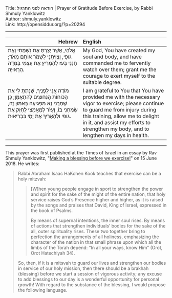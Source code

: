 <html>
<head></head>
<body>
Title: הודאה לפני התרגיל | Prayer of Gratitude Before Exercise, by Rabbi Shmuly Yanklowitz<br />
Author: shmuly.yanklowitz<br />
Link: http://opensiddur.org/?p=20294
<p />
<hr />

<table style="margin-left: auto;margin-right: auto;" class="draggable">
<thead><tr><th id="x" style="text-align: right;">Hebrew</th><th style="text-align: left;">English</th></tr></thead>
<tbody>
<tr><td style="vertical-align:top;" width="46%">
<div class="liturgy"><span lang="he">
אֱלֹהַי,
אֲשֶׁר יָצַרְתָּ אֶת נִשְׁמָתִי וְאֶת גּוּפִי,
וְצִוִּיתָנִי לִשְׁמֹר אוֹתָם מְאֹד;
חׇנֵּנִי בְּעֹז לְהַמְרִיץ אֶת עַצְמִי בַּמִּדָּה הָרְאוּיָה.
</span></div></td>
 
<td style="vertical-align:top;" width="53%">
<div class="english">
My God, 
You have created my soul and body, 
and have commanded me to fervently watch over them; 
grant me the courage to exert myself to the suitable degree.
</div></td></tr>


<tr><td style="vertical-align:top;" width="46%">
<div class="liturgy"><span lang="he">
מוֹדֶה אֲנִי לְפָנֶיךָ,
שֶׁנָּתַתָּ לִי אֶת הַכּוֹחוֹת הַנְּחוּצִים לְהִתְאַמֵּן;
כֵּן שׇׁמְרֵנִי נָא מִפְּגִיעָה בְּאִמּוּן זֶה,
שַׂמְּחֵנִי בּוֹ,
וְעֲזֹר לְמַאֲמַצַּי לְחַזֵּק אֶת גּוּפִי
וּלְהַאֲרִיךְ אֶת יָמַי בִּבְרִיאוּת.
</span></div></td>
 
<td style="vertical-align:top;" width="53%">
<div class="english">
I am grateful to You 
that You have provided me with the necessary vigor to exercise; 
please continue to guard me from injury during this training, 
allow me to delight in it, 
and assist my efforts to strengthen my body, 
and to lengthen my days in health.
</div></td></tr>
</tbody></table>

<hr />

This prayer was first published at the Times of Israel in an essay by Rav Shmuly Yanklowitz, "<a href="http://blogs.timesofisrael.com/making-a-blessing-before-we-exercise/">Making a blessing before we exercise!</a>" on 15 June 2018. He writes:

<blockquote>Rabbi Abraham Isaac HaKohen Kook teaches that exercise can be a holy mitzvah:

<blockquote>[W]hen young people engage in sport to strengthen the power and spirit for the sake of the might of the entire nation, that holy service raises God’s Presence higher and higher, as it is raised by the songs and praises that David, King of Israel, expressed in the book of Psalms.

By means of supernal intentions, the inner soul rises. By means of actions that strengthen individuals’ bodies for the sake of the all, outer spirituality rises. These two together bring to perfection the arrangements of all holiness, emphasizing the character of the nation in that small phrase upon which all the limbs of the Torah depend: “In all your ways, know Him” (Orot, Orot Hatechiyah 34).</blockquote>

So, then, if it is a mitsvah to guard our lives and strengthen our bodies in service of our holy mission, then there should be a brakhah (blessing) before we start a session of vigorous activity; any excuse to add blessings to our day is a wonderful opportunity for personal growth! With regard to the substance of the blessing, I would propose the following language.</blockquote>
</body>
</html>